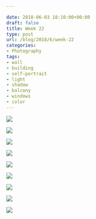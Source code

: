 ```yaml
---

date: 2018-06-03 18:10:00+00:00
draft: false
title: Week 22
type: post
url: /blog/2018/6/week-22
categories:
- Photography
tags:
- wall
- building
- self-portrait
- light
- shadow
- balcony
- windows
- color
---
```




  
![](/images/2018-06-03-20186week-22/IMG_6515.jpg)

  

  
![](/images/2018-06-03-20186week-22/IMG_6516.jpg)

  

  
![](/images/2018-06-03-20186week-22/IMG_6520.jpg)

  

  
![](/images/2018-06-03-20186week-22/IMG_6530.jpg)

  

  
![](/images/2018-06-03-20186week-22/IMG_6531.jpg)

  

  
![](/images/2018-06-03-20186week-22/IMG_6547.jpg)

  

  
![](/images/2018-06-03-20186week-22/IMG_6561.jpg)

  





  
![](/images/2018-06-03-20186week-22/IMG_6521.jpg)

  

  
![](/images/2018-06-03-20186week-22/IMG_6579.jpg)

  



